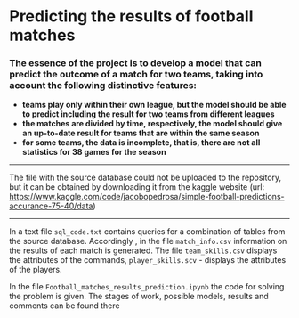 # Predicting the results of football matches
### The essence of the project is to develop a model that can predict the outcome of a match for two teams, taking into account the following distinctive features: 
- **teams play only within their own league, but the model should be able to predict including the result for two teams from different leagues**
- **the matches are divided by time, respectively, the model should give an up-to-date result for teams that are within the same season**
- **for some teams, the data is incomplete, that is, there are not all statistics for 38 games for the season**
____
The file with the source database could not be uploaded to the repository, but it can be obtained by downloading it from the kaggle website (url: https://www.kaggle.com/code/jacobopedrosa/simple-football-predictions-accurance-75-40/data)
____
In a text file `sql_code.txt` contains queries for a combination of tables from the source database. Accordingly , in the file `match_info.csv` information on the results of each match is generated. The file `team_skills.csv` displays the attributes of the commands, `player_skills.scv` - displays the attributes of the players.

In the file `Football_matches_results_prediction.ipynb` the code for solving the problem is given. The stages of work, possible models, results and comments can be found there
 
